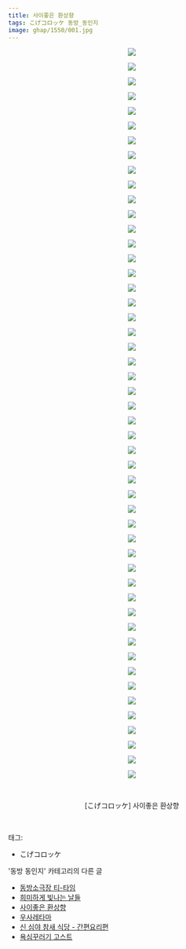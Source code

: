 ```yaml
---
title: 사이좋은 환상향
tags: こげコロッケ 동방_동인지
image: ghap/1550/001.jpg
---
```

<div class="article">
<p style="text-align: center; clear: none; float: none;"><img src="{{ site.nasurl }}/ghap/1550/001.jpg"/></p>
<p style="text-align: center; clear: none; float: none;"><img src="{{ site.nasurl }}/ghap/1550/002.jpg"/></p>
<p style="text-align: center; clear: none; float: none;"><img src="{{ site.nasurl }}/ghap/1550/003.jpg"/></p>
<p style="text-align: center; clear: none; float: none;"><img src="{{ site.nasurl }}/ghap/1550/004.jpg"/></p>
<p style="text-align: center; clear: none; float: none;"><img src="{{ site.nasurl }}/ghap/1550/005.jpg"/></p>
<p style="text-align: center; clear: none; float: none;"><img src="{{ site.nasurl }}/ghap/1550/006.jpg"/></p>
<p style="text-align: center; clear: none; float: none;"><img src="{{ site.nasurl }}/ghap/1550/007.jpg"/></p>
<p style="text-align: center; clear: none; float: none;"><img src="{{ site.nasurl }}/ghap/1550/008.jpg"/></p>
<p style="text-align: center; clear: none; float: none;"><img src="{{ site.nasurl }}/ghap/1550/009.jpg"/></p>
<p style="text-align: center; clear: none; float: none;"><img src="{{ site.nasurl }}/ghap/1550/010.jpg"/></p>
<p style="text-align: center; clear: none; float: none;"><img src="{{ site.nasurl }}/ghap/1550/011.jpg"/></p>
<p style="text-align: center; clear: none; float: none;"><img src="{{ site.nasurl }}/ghap/1550/012.jpg"/></p>
<p style="text-align: center; clear: none; float: none;"><img src="{{ site.nasurl }}/ghap/1550/013.jpg"/></p>
<p style="text-align: center; clear: none; float: none;"><img src="{{ site.nasurl }}/ghap/1550/014.jpg"/></p>
<p style="text-align: center; clear: none; float: none;"><img src="{{ site.nasurl }}/ghap/1550/015.jpg"/></p>
<p style="text-align: center; clear: none; float: none;"><img src="{{ site.nasurl }}/ghap/1550/016.jpg"/></p>
<p style="text-align: center; clear: none; float: none;"><img src="{{ site.nasurl }}/ghap/1550/017.jpg"/></p>
<p style="text-align: center; clear: none; float: none;"><img src="{{ site.nasurl }}/ghap/1550/018.jpg"/></p>
<p style="text-align: center; clear: none; float: none;"><img src="{{ site.nasurl }}/ghap/1550/019.jpg"/></p>
<p style="text-align: center; clear: none; float: none;"><img src="{{ site.nasurl }}/ghap/1550/020.jpg"/></p>
<p style="text-align: center; clear: none; float: none;"><img src="{{ site.nasurl }}/ghap/1550/021.jpg"/></p>
<p style="text-align: center; clear: none; float: none;"><img src="{{ site.nasurl }}/ghap/1550/022.jpg"/></p>
<p style="text-align: center; clear: none; float: none;"><img src="{{ site.nasurl }}/ghap/1550/023.jpg"/></p>
<p style="text-align: center; clear: none; float: none;"><img src="{{ site.nasurl }}/ghap/1550/024.jpg"/></p>
<p style="text-align: center; clear: none; float: none;"><img src="{{ site.nasurl }}/ghap/1550/025.jpg"/></p>
<p style="text-align: center; clear: none; float: none;"><img src="{{ site.nasurl }}/ghap/1550/026.jpg"/></p>
<p style="text-align: center; clear: none; float: none;"><img src="{{ site.nasurl }}/ghap/1550/027.jpg"/></p>
<p style="text-align: center; clear: none; float: none;"><img src="{{ site.nasurl }}/ghap/1550/028.jpg"/></p>
<p style="text-align: center; clear: none; float: none;"><img src="{{ site.nasurl }}/ghap/1550/029.jpg"/></p>
<p style="text-align: center; clear: none; float: none;"><img src="{{ site.nasurl }}/ghap/1550/030.jpg"/></p>
<p style="text-align: center; clear: none; float: none;"><img src="{{ site.nasurl }}/ghap/1550/031.jpg"/></p>
<p style="text-align: center; clear: none; float: none;"><img src="{{ site.nasurl }}/ghap/1550/032.jpg"/></p>
<p style="text-align: center; clear: none; float: none;"><img src="{{ site.nasurl }}/ghap/1550/033.jpg"/></p>
<p style="text-align: center; clear: none; float: none;"><img src="{{ site.nasurl }}/ghap/1550/034.jpg"/></p>
<p style="text-align: center; clear: none; float: none;"><img src="{{ site.nasurl }}/ghap/1550/035.jpg"/></p>
<p style="text-align: center; clear: none; float: none;"><img src="{{ site.nasurl }}/ghap/1550/036.jpg"/></p>
<p style="text-align: center; clear: none; float: none;"><img src="{{ site.nasurl }}/ghap/1550/037.jpg"/></p>
<p style="text-align: center; clear: none; float: none;"><img src="{{ site.nasurl }}/ghap/1550/038.jpg"/></p>
<p style="text-align: center; clear: none; float: none;"><img src="{{ site.nasurl }}/ghap/1550/039.jpg"/></p>
<p style="text-align: center; clear: none; float: none;"><img src="{{ site.nasurl }}/ghap/1550/040.jpg"/></p>
<p style="text-align: center; clear: none; float: none;"><img src="{{ site.nasurl }}/ghap/1550/041.jpg"/></p>
<p style="text-align: center; clear: none; float: none;"><img src="{{ site.nasurl }}/ghap/1550/042.jpg"/></p>
<p style="text-align: center; clear: none; float: none;"><img src="{{ site.nasurl }}/ghap/1550/043.jpg"/></p>
<p style="text-align: center; clear: none; float: none;"><img src="{{ site.nasurl }}/ghap/1550/044.jpg"/></p>
<p style="text-align: center; clear: none; float: none;"><img src="{{ site.nasurl }}/ghap/1550/045.jpg"/></p>
<p style="text-align: center; clear: none; float: none;"><img src="{{ site.nasurl }}/ghap/1550/046.jpg"/></p>
<p style="text-align: center; clear: none; float: none;"><img src="{{ site.nasurl }}/ghap/1550/047.jpg"/></p>
<p style="text-align: center; clear: none; float: none;"><img src="{{ site.nasurl }}/ghap/1550/048.jpg"/></p>
<p style="text-align: center; clear: none; float: none;"><img src="{{ site.nasurl }}/ghap/1550/049.jpg"/></p>
<p style="text-align: center; clear: none; float: none;"><img src="{{ site.nasurl }}/ghap/1550/050.jpg"/></p>
<p style="text-align: center; clear: none; float: none;"><br/></p>
<p style="text-align: center; clear: none; float: none;">[こげコロッケ] 사이좋은 환상향</p>
<p><br/></p>
</div><div class="tagTrail">
<p>태그: </p>
<ul>
<li>こげコロッケ</li>
</ul>
</div><div class="another">
<p>'동방 동인지' 카테고리의 다른 글</p>
<ul>
<li><a href="/2016-08-13-ghap_1552">동방소극장 티-타임</a></li>
<li><a href="/2016-08-13-ghap_1551">희미하게 빛나는 날들</a></li>
<li><a href="/2016-08-13-ghap_1550">사이좋은 환상향</a></li>
<li><a href="/2016-08-13-ghap_1549">우사레타마</a></li>
<li><a href="/2016-08-13-ghap_1548">신 심야 참새 식당 - 간편요리편</a></li>
<li><a href="/2016-08-13-ghap_1547">욕심꾸러기 고스트</a></li>
</ul>
</div><div class="cb_module cb_fluid">
<div class="cb_wrt cb_profile">
</div><!-- commentList close -->
</div>